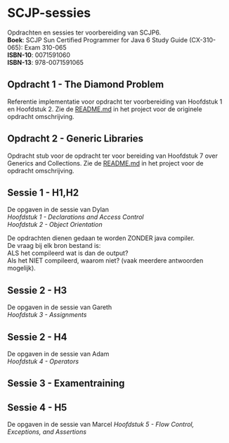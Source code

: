 SCJP-sessies
==============
Opdrachten en sessies ter voorbereiding van SCJP6.  
__Boek__: SCJP Sun Certified Programmer for Java 6 Study Guide (CX-310-065): Exam 310-065  
__ISBN-10__: 0071591060  
__ISBN-13__: 978-0071591065  

Opdracht 1 - The Diamond Problem
--------------------------------
Referentie implementatie voor opdracht ter voorbereiding van Hoofdstuk 1 en Hoofdstuk 2.
Zie de [README.md](https://github.com/akkerman/SCJP-sessies/blob/master/Opdracht%201%20-%20The%20Diamond%20Problem/README.md)
in het project voor de originele opdracht omschrijving.

Opdracht 2 - Generic Libraries
------------------------------
Opdracht stub voor de opdracht ter voor bereiding van Hoofdstuk 7 over Generics and Collections.
Zie de [README.md](https://github.com/akkerman/SCJP-sessies/blob/master/Opdracht%202%20-%20Generic%20Libraries/README.md)
in het project voor de opdracht omschrijving.


Sessie 1 - H1,H2
-------------------
De opgaven in de sessie van Dylan  
*Hoofdstuk 1 - Declarations and Access Control*  
*Hoofdstuk 2 - Object Orientation*  

De opdrachten dienen gedaan te worden ZONDER java compiler.  
De vraag bij elk bron bestand is:  
ALS het compileerd wat is dan de output?  
Als het NIET compileerd, waarom niet? (vaak meerdere antwoorden mogelijk).  

Sessie 2 - H3
-------------
De opgaven in de sessie van Gareth  
*Hoofdstuk 3 - Assignments*

Sessie 2 - H4
-------------
De opgaven in de sessie van Adam  
*Hoofdstuk 4 - Operators*

Sessie 3 - Examentraining
-------------------------

Sessie 4 - H5
-------------
De opgaven in de sessie van Marcel
*Hoofdstuk 5 - Flow Control, Exceptions, and Assertions*
